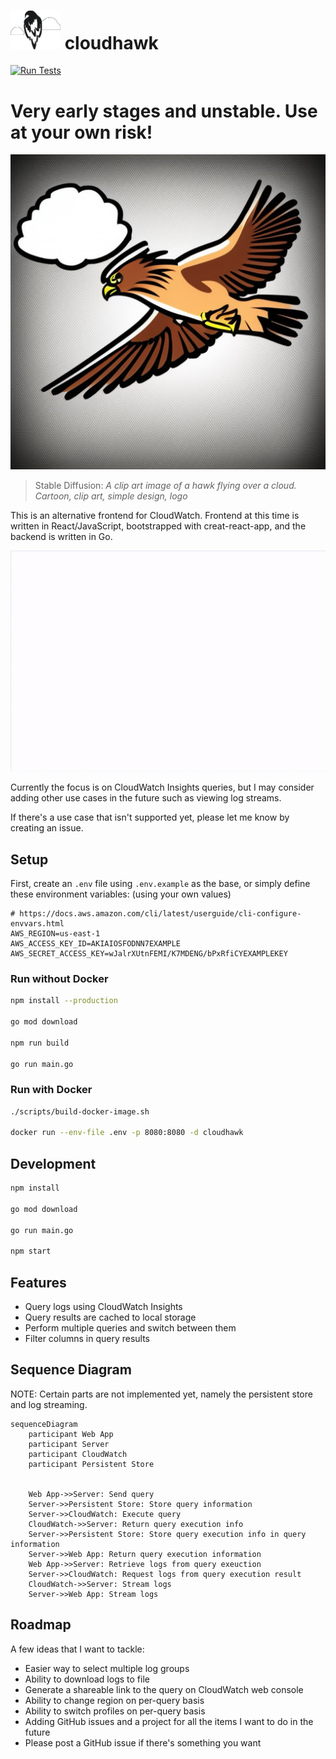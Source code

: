 # <img src="src/assets/cloudhawk-logo.png" alt="CloudHawk logo" style="width: 80px"></img> cloudhawk

[![Run Tests](https://github.com/Coteh/cloudhawk/actions/workflows/test.yml/badge.svg)](https://github.com/Coteh/cloudhawk/actions/workflows/test.yml)

# Very early stages and unstable. Use at your own risk!

![CloudHawk image generated by Stable Diffusion](/src/assets/cloudhawk.png 'Image generated by Stable Diffusion')

> Stable Diffusion: _A clip art image of a hawk flying over a cloud. Cartoon, clip art, simple design, logo_

This is an alternative frontend for CloudWatch. Frontend at this time is written in React/JavaScript, bootstrapped with creat-react-app, and the backend is written in Go.

![Screenshot](/screenshots/screenshot.gif 'Screenshot')

Currently the focus is on CloudWatch Insights queries, but I may consider adding other use cases in the future such as viewing log streams.

If there's a use case that isn't supported yet, please let me know by creating an issue.

## Setup

First, create an `.env` file using `.env.example` as the base, or simply define these environment variables: (using your own values)

```
# https://docs.aws.amazon.com/cli/latest/userguide/cli-configure-envvars.html
AWS_REGION=us-east-1
AWS_ACCESS_KEY_ID=AKIAIOSFODNN7EXAMPLE
AWS_SECRET_ACCESS_KEY=wJalrXUtnFEMI/K7MDENG/bPxRfiCYEXAMPLEKEY
```

### Run without Docker

```sh
npm install --production

go mod download

npm run build

go run main.go
```

### Run with Docker

```sh
./scripts/build-docker-image.sh

docker run --env-file .env -p 8080:8080 -d cloudhawk
```

## Development

```sh
npm install

go mod download

go run main.go

npm start
```

## Features

-   Query logs using CloudWatch Insights
-   Query results are cached to local storage
-   Perform multiple queries and switch between them
-   Filter columns in query results

## Sequence Diagram

NOTE: Certain parts are not implemented yet, namely the persistent store and log streaming.

```mermaid
sequenceDiagram
    participant Web App
    participant Server
    participant CloudWatch
    participant Persistent Store


    Web App->>Server: Send query
    Server->>Persistent Store: Store query information
    Server->>CloudWatch: Execute query
    CloudWatch->>Server: Return query execution info
    Server->>Persistent Store: Store query execution info in query information
    Server->>Web App: Return query execution information
    Web App->>Server: Retrieve logs from query exeuction
    Server->>CloudWatch: Request logs from query execution result
    CloudWatch->>Server: Stream logs
    Server->>Web App: Stream logs
```

## Roadmap

A few ideas that I want to tackle:

-   Easier way to select multiple log groups
-   Ability to download logs to file
-   Generate a shareable link to the query on CloudWatch web console
-   Ability to change region on per-query basis
-   Ability to switch profiles on per-query basis
-   Adding GitHub issues and a project for all the items I want to do in the future
-   Please post a GitHub issue if there's something you want
